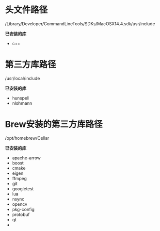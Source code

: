 # 头文件路径

/Library/Developer/CommandLineTools/SDKs/MacOSX14.4.sdk/usr/include

**已安装的库**

-   c++

# 第三方库路径

/usr/local/include

**已安装的库**

-   hunspell
-   nlohmann

# Brew安装的第三方库路径

/opt/homebrew/Cellar

**已安装的库**

-   apache-arrow
-   boost
-   cmake
-   eigen
-   ffmpeg
-   git
-   googletest
-   lua
-   nsync
-   opencv
-   pkg-config
-   protobuf
-   qt
-   